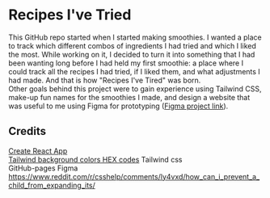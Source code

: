 # Recipes I've Tried
This GitHub repo started when I started making smoothies. I wanted a place to track which different combos of ingredients I had tried and which I liked the most. While working on it, I decided to turn it into something that I had been wanting long before I had held my first smoothie: a place where I could track all the recipes I had tried, if I liked them, and what adjustments I had made. And that is how "Recipes I've Tired" was born.  
Other goals behind this project were to gain experience using Tailwind CSS, make-up fun names for the smoothies I made, and design a website that was useful to me using Figma for prototyping ([Figma project link](https://www.figma.com/proto/jziVnhsyDv7WbZippOQgm4/Recipes-I've-Tried?node-id=0-1&t=F4BneALTQXMwstyl-1)).  

## Credits
[Create React App](https://github.com/facebook/create-react-app)  
[Tailwind background colors HEX codes](https://gist.github.com/guvener/d8952570d5a8be430580b93800519439)
Tailwind css  
GitHub-pages
Figma
https://www.reddit.com/r/csshelp/comments/ly4vxd/how_can_i_prevent_a_child_from_expanding_its/ 
